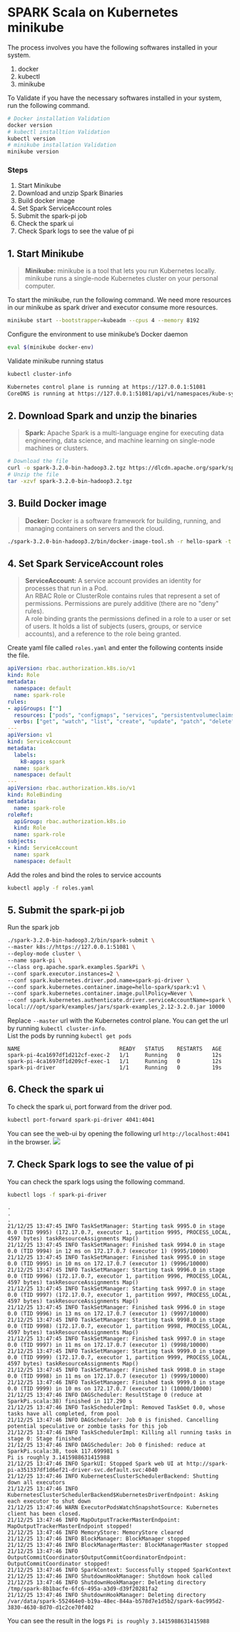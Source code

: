 # SPARK Scala on Kubernetes minikube

The process involves you have the following softwares installed in your system.
1. docker
2. kubectl
3. minikube


To Validate if you have the necessary softwares installed in your system, run the following command.
```bash
# Docker installation Validation
docker version
# kubectl installtion Validation
kubectl version
# minikube installation Validation
minikube version
```

### Steps
1. Start Minikube
2. Download and unzip Spark Binaries
3. Build docker image
5. Set Spark ServiceAccount roles
6. Submit the spark-pi job
7. Check the spark ui
8. Check Spark logs to see the value of pi

## 1. Start Minikube
> **Minikube:** minikube is a tool that lets you run Kubernetes locally. minikube runs a single-node Kubernetes cluster on your personal computer.

To start the minikube, run the following command. We need more resources in our minikube as spark driver and executor consume more resources.
```bash
minikube start --bootstrapper=kubeadm --cpus 4 --memory 8192
```
Configure the environment to use minikube’s Docker daemon
```bash
eval $(minikube docker-env)
```
Validate minikube running status
```bash
kubectl cluster-info
```
```bash
Kubernetes control plane is running at https://127.0.0.1:51081
CoreDNS is running at https://127.0.0.1:51081/api/v1/namespaces/kube-system/services/kube-dns:dns/proxy
```

## 2. Download Spark and unzip the binaries
>**Spark:** Apache Spark is a multi-language engine for executing data engineering, data science, and machine learning on single-node machines or clusters.
```bash
# Download the file
curl -o spark-3.2.0-bin-hadoop3.2.tgz https://dlcdn.apache.org/spark/spark-3.2.0/spark-3.2.0-bin-hadoop3.2.tgz
# Unzip the file
tar -xzvf spark-3.2.0-bin-hadoop3.2.tgz
```

## 3. Build Docker image
>**Docker:** Docker is a software framework for building, running, and managing containers on servers and the cloud. 
```bash
./spark-3.2.0-bin-hadoop3.2/bin/docker-image-tool.sh -r hello-spark -t v1 build
```

## 4. Set Spark ServiceAccount roles
>**ServiceAccount:** A service account provides an identity for processes that run in a Pod. \
An RBAC Role or ClusterRole contains rules that represent a set of permissions. Permissions are purely additive (there are no "deny" rules).\
A role binding grants the permissions defined in a role to a user or set of users. It holds a list of subjects (users, groups, or service accounts), and a reference to the role being granted. 

Create yaml file called `roles.yaml` and enter the following contents inside the file.
```yaml
apiVersion: rbac.authorization.k8s.io/v1
kind: Role
metadata:
  namespace: default
  name: spark-role
rules:
- apiGroups: [""]
  resources: ["pods", "configmaps", "services", "persistentvolumeclaims"]
  verbs: ["get", "watch", "list", "create", "update", "patch", "delete"]
---
apiVersion: v1
kind: ServiceAccount
metadata:
  labels:
    k8-apps: spark
  name: spark
  namespace: default
---
apiVersion: rbac.authorization.k8s.io/v1
kind: RoleBinding
metadata:
  name: spark-role
roleRef:
  apiGroup: rbac.authorization.k8s.io
  kind: Role
  name: spark-role
subjects:
- kind: ServiceAccount
  name: spark
  namespace: default
```
Add the roles and bind the roles to service accounts
```bash
kubectl apply -f roles.yaml
```

## 5. Submit the spark-pi job
Run the spark job
```bash
./spark-3.2.0-bin-hadoop3.2/bin/spark-submit \
--master k8s://https://127.0.0.1:51081 \
--deploy-mode cluster \
--name spark-pi \
--class org.apache.spark.examples.SparkPi \
--conf spark.executor.instances=2 \
--conf spark.kubernetes.driver.pod.name=spark-pi-driver \
--conf spark.kubernetes.container.image=hello-spark/spark:v1 \
--conf spark.kubernetes.container.image.pullPolicy=Never \
--conf spark.kubernetes.authenticate.driver.serviceAccountName=spark \
local:///opt/spark/examples/jars/spark-examples_2.12-3.2.0.jar 10000
```
Replace `--master` url with the Kubernetes control plane. You can get the url by running `kubectl cluster-info`. \
List the pods by running `kubectl get pods`
```
NAME                               READY   STATUS    RESTARTS   AGE
spark-pi-4ca1697df1d212cf-exec-2   1/1     Running   0          12s
spark-pi-4ca1697df1d209cf-exec-1   1/1     Running   0          12s
spark-pi-driver                    1/1     Running   0          19s
```

## 6. Check the spark ui
To check the spark ui, port forward from the driver pod.
```bash
kubectl port-forward spark-pi-driver 4041:4041
```
You can see the web-ui by opening the following url `http://localhost:4041` in the browser.
![](./spark-ui.png)

## 7. Check Spark logs to see the value of pi
You can check the spark logs using the following command.
```bash
kubectl logs -f spark-pi-driver
```
```
.
.
.
21/12/25 13:47:45 INFO TaskSetManager: Starting task 9995.0 in stage 0.0 (TID 9995) (172.17.0.7, executor 1, partition 9995, PROCESS_LOCAL, 4597 bytes) taskResourceAssignments Map()
21/12/25 13:47:45 INFO TaskSetManager: Finished task 9994.0 in stage 0.0 (TID 9994) in 12 ms on 172.17.0.7 (executor 1) (9995/10000)
21/12/25 13:47:45 INFO TaskSetManager: Finished task 9995.0 in stage 0.0 (TID 9995) in 10 ms on 172.17.0.7 (executor 1) (9996/10000)
21/12/25 13:47:45 INFO TaskSetManager: Starting task 9996.0 in stage 0.0 (TID 9996) (172.17.0.7, executor 1, partition 9996, PROCESS_LOCAL, 4597 bytes) taskResourceAssignments Map()
21/12/25 13:47:45 INFO TaskSetManager: Starting task 9997.0 in stage 0.0 (TID 9997) (172.17.0.7, executor 1, partition 9997, PROCESS_LOCAL, 4597 bytes) taskResourceAssignments Map()
21/12/25 13:47:45 INFO TaskSetManager: Finished task 9996.0 in stage 0.0 (TID 9996) in 13 ms on 172.17.0.7 (executor 1) (9997/10000)
21/12/25 13:47:45 INFO TaskSetManager: Starting task 9998.0 in stage 0.0 (TID 9998) (172.17.0.7, executor 1, partition 9998, PROCESS_LOCAL, 4597 bytes) taskResourceAssignments Map()
21/12/25 13:47:45 INFO TaskSetManager: Finished task 9997.0 in stage 0.0 (TID 9997) in 11 ms on 172.17.0.7 (executor 1) (9998/10000)
21/12/25 13:47:45 INFO TaskSetManager: Starting task 9999.0 in stage 0.0 (TID 9999) (172.17.0.7, executor 1, partition 9999, PROCESS_LOCAL, 4597 bytes) taskResourceAssignments Map()
21/12/25 13:47:45 INFO TaskSetManager: Finished task 9998.0 in stage 0.0 (TID 9998) in 11 ms on 172.17.0.7 (executor 1) (9999/10000)
21/12/25 13:47:46 INFO TaskSetManager: Finished task 9999.0 in stage 0.0 (TID 9999) in 10 ms on 172.17.0.7 (executor 1) (10000/10000)
21/12/25 13:47:46 INFO DAGScheduler: ResultStage 0 (reduce at SparkPi.scala:38) finished in 117.290 s
21/12/25 13:47:46 INFO TaskSchedulerImpl: Removed TaskSet 0.0, whose tasks have all completed, from pool
21/12/25 13:47:46 INFO DAGScheduler: Job 0 is finished. Cancelling potential speculative or zombie tasks for this job
21/12/25 13:47:46 INFO TaskSchedulerImpl: Killing all running tasks in stage 0: Stage finished
21/12/25 13:47:46 INFO DAGScheduler: Job 0 finished: reduce at SparkPi.scala:38, took 117.699981 s
Pi is roughly 3.1415988631415988
21/12/25 13:47:46 INFO SparkUI: Stopped Spark web UI at http://spark-pi-a351337df1d6ef21-driver-svc.default.svc:4040
21/12/25 13:47:46 INFO KubernetesClusterSchedulerBackend: Shutting down all executors
21/12/25 13:47:46 INFO KubernetesClusterSchedulerBackend$KubernetesDriverEndpoint: Asking each executor to shut down
21/12/25 13:47:46 WARN ExecutorPodsWatchSnapshotSource: Kubernetes client has been closed.
21/12/25 13:47:46 INFO MapOutputTrackerMasterEndpoint: MapOutputTrackerMasterEndpoint stopped!
21/12/25 13:47:46 INFO MemoryStore: MemoryStore cleared
21/12/25 13:47:46 INFO BlockManager: BlockManager stopped
21/12/25 13:47:46 INFO BlockManagerMaster: BlockManagerMaster stopped
21/12/25 13:47:46 INFO OutputCommitCoordinator$OutputCommitCoordinatorEndpoint: OutputCommitCoordinator stopped!
21/12/25 13:47:46 INFO SparkContext: Successfully stopped SparkContext
21/12/25 13:47:46 INFO ShutdownHookManager: Shutdown hook called
21/12/25 13:47:46 INFO ShutdownHookManager: Deleting directory /tmp/spark-8b1bacfe-6fc6-495a-a3d9-d39f20281fa2
21/12/25 13:47:46 INFO ShutdownHookManager: Deleting directory /var/data/spark-552464e0-b19a-48ec-844a-b578d7e1d5b2/spark-6ac995d2-3830-4630-8d70-d1c2ce70f402
```
You can see the result in the logs `Pi is roughly 3.1415988631415988
`